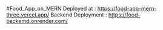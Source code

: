 #Food_App_on_MERN
Deployed at : https://food-app-mern-three.vercel.app/
Backend Deployment : https://food-backemd.onrender.com/

